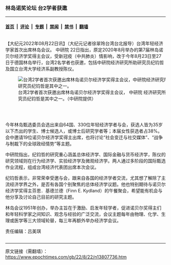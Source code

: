 ### 林岛诺奖论坛 台2学者获邀

---

#### [首页](../../../..?n13807736) &nbsp;|&nbsp; [评论](../../../../../epoch-comment?n13807736) &nbsp;|&nbsp; [专题](../../../../../epoch-special?n13807736) &nbsp;|&nbsp; [禁闻](../../../../../epoch-news?n13807736) &nbsp;|&nbsp; [禁书](../../../../../books?n13807736) &nbsp;|&nbsp; [翻墙](https://github.com/gfw-breaker/nogfw/blob/master/README.md?n13807736)


<div class="column" id="artbody" itemprop="articleBody">
 <!-- article content begin -->
 <p>
  【大纪元2022年08月22日讯】（大纪元记者徐翠玲台湾台北报导）台湾年轻经济学家首次出席林岛会议。
  <ok href="https://www.epochtimes.com/gb/tag/%E4%B8%AD%E7%A0%94%E9%99%A2.html">
   中研院
  </ok>
  22日指出，原定2020年8月举办的第7届林岛诺贝尔经济学奖得主会议，受新冠疫（中共肺炎）情影响，改于今年8月23日至27日于德国林岛举行，台湾2名学者也获邀，包括中研院经济研究所助研究员纪钧哲及国立台湾大学经济系副教授陈仪。
 </p>
 <figure aria-describedby="caption-13807737" class="wp-caption aligncenter" id="13807737" style="width: 500px">
  <ok href=" https://i.epochtimes.com/assets/uploads/2022/08/id13807737-571354-450x586.jpg" rel="noreferrer noopener" target="_blank">
   <img alt="台湾2学者首次获邀出席林岛诺贝尔经济学奖得主会议，中研院经济研究所助研究员纪钧哲是其中之一。" src="https://i.epochtimes.com/assets/uploads/2022/08/id13807737-571354-450x586.jpg"/>
  </ok>
  <br/><figcaption class="wp-caption-text" id="caption-13807737">
   台湾2学者首次获邀出席林岛诺贝尔经济学奖得主会议，
   <ok href="https://www.epochtimes.com/gb/tag/%E4%B8%AD%E7%A0%94%E9%99%A2.html">
    中研院
   </ok>
   经济研究所助研究员纪钧哲是其中之一。（中研院提供）
  </figcaption><br/>
 </figure><br/>
 <p>
  今年林岛甄选委员会选出来自64国、330位年轻经济学者与会，获选人皆为35岁以下杰出的学生、博士候选人，或博士后研究学者等；本届女性获选者占38%。会中邀请19位诺贝尔经济学奖得主出席，也将讨论“社会变迁与社交媒体”、“战争与制裁下的全球政经情势”等主题。
 </p>
 <p>
  中研院指出，纪钧哲的研究重心涵盖总体经济学、国际金融与货币经济学，陈仪的研究领域则在行为经济学、实验经济学及微观经济学。两人通过多阶段的国际甄选作业流程，组成台湾经济代表团出席本次会议。
 </p>
 <p>
  纪钧哲表示，非常荣幸受邀与会，跟来自各国的经济学者交流，尤其想了解除了主流经济学界之外，是否有各国个别聚焦的总体经济学议题。他也特别期待与诺贝尔经济学奖得主芬恩．基德兰德（Finn E. Kydland）的午餐聚会，希望能有机会与他分享及讨论自己目前的研究主题。
 </p>
 <p>
  林岛会议1951年创办，举办主旨在于激励、启发年轻学者，促进诺贝尔奖得主们和年轻科学家之间知识、观念与经验的广泛交流，会议主题每年由物理、化学、生理或医学等三大领域轮替，每三年再额外举办经济学会议。
 </p>
 <p>
  责任编辑：吕美琪
 </p>
 <!-- article content end -->
</div>


---

原文链接（需翻墙）：https://www.epochtimes.com/gb/22/8/22/n13807736.htm